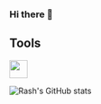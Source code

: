 ### Hi there 👋

<!--
Here are some ideas to get you started:

- 🔭 I’m currently working on ...
- 🌱 I’m currently learning ...
- 👯 I’m looking to collaborate on ...
- 🤔 I’m looking for help with ...
- 💬 Ask me about ...
- 📫 How to reach me: ...
- 😄 Pronouns: ...
- ⚡ Fun fact: ...
-->

## Tools

<img height="32" styles="background-color:#61DAFB" src="https://img.shields.io/badge/React-20232A?style=for-the-badge&logo=react&logoColor=61DAFB" />

![Rash's GitHub stats](https://github-readme-stats.vercel.app/api?username=IamRash-7&show_icons=true&hide=stars,issues&theme=algolia)


